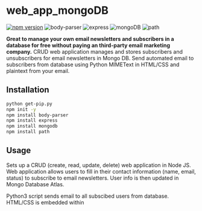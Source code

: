 # web_app_mongoDB

[![npm version](https://badge.fury.io/js/npm.svg)](https://badge.fury.io/js/npm)
![body-parser](https://img.shields.io/badge/body--parser-1.18.3-yellowgreen)
![express](https://img.shields.io/badge/express-4.16.4-blue)
![mongoDB](https://img.shields.io/badge/mongoDB-4.2-green)
![path](https://img.shields.io/badge/path-1.0-ff69b4)

**Great to manage your own email newsletters and subscribers in a database for free without paying an third-party email marketing company.**
CRUD web application manages and stores subscribers and unsubscribers for email newsletters in Mongo DB. Send automated email to subscribers from database using Python MIMEText in HTML/CSS and plaintext from your email.

## Installation
```bash
python get-pip.py
npm init -y
npm install body-parser
npm install express
npm install mongodb
npm install path
```

## Usage
Sets up a CRUD (create, read, update, delete) web application in Node JS. Web application allows users to fill in their contact information (name, email, status) to subscribe to email newsletters. User info is then updated in Mongo Database Atlas.

Python3 script sends email to all subscibed users from database. HTML/CSS is embedded within 
